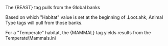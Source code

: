The {BEAST} tag pulls from the Global banks

Based on which "Habitat" value is set at the beginning of .Loot.ahk, Animal Type tags will pull from those banks.

For a "Temperate" habitat, the {MAMMAL} tag yields results from the Temperate\Mammals.ini